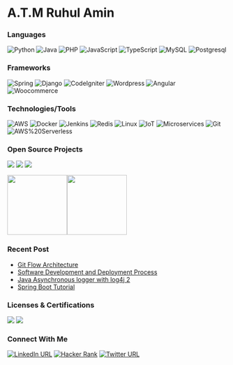 # A.T.M Ruhul Amin


### Languages

![Python](https://img.shields.io/badge/-Python-000?&logo=Python)
![Java](https://img.shields.io/badge/-Java-000?&logo=Java&logoColor=007396)
![PHP](https://img.shields.io/badge/-PHP-000?&logo=Php)
![JavaScript](https://img.shields.io/badge/-JavaScript-000?&logo=JavaScript)
![TypeScript](https://img.shields.io/badge/-TypeScript-000?&logo=TypeScript)
![MySQL](https://img.shields.io/badge/-SQL-000?&logo=MySQL)
![Postgresql](https://img.shields.io/badge/-Postgresql-000?&logo=postgresql)


### Frameworks

![Spring](https://img.shields.io/badge/-Spring%20Boot-000?&logo=Spring-Boot)
![Django](https://img.shields.io/badge/-Django-000?&logo=Django)
![CodeIgniter](https://img.shields.io/badge/-CodeIgniter-000?&logo=CodeIgniter)
![Wordpress](https://img.shields.io/badge/-Wordpress-000?&logo=Wordpress)
![Angular](https://img.shields.io/badge/-Angular-000?&logo=Angular)
![Woocommerce](https://img.shields.io/badge/-Woocommerce-000?&logo=woocommerce)


### Technologies/Tools

![AWS](https://img.shields.io/badge/-AWS-000?&logo=Amazon-AWS&logoColor=F90)
![Docker](https://img.shields.io/badge/-Docker-000?&logo=Docker)
![Jenkins](https://img.shields.io/badge/-Jenkins-000?&logo=Jenkins)
![Redis](https://img.shields.io/badge/-Redis-000?&logo=Redis)
![Linux](https://img.shields.io/badge/-Linux-000?&logo=Linux)
![IoT](https://img.shields.io/badge/-Internet%20of%20Things-000?&logo=Internet%20of%20Things)
![Microservices](https://img.shields.io/badge/-Microservices-000?&logo=Microservices)
![Git](https://img.shields.io/badge/-git-000?&logo=git)
![AWS%20Serverless](https://img.shields.io/badge/-AWS%20Serverless-000?&logo=serverless
)


### Open Source Projects

[![](https://img.shields.io/badge/-🦠%20Releif%20Manager-000)](https://github.com/ruhulmus/Covid19-Relief-Management-PHP#readme)
[![](https://img.shields.io/badge/-⚙️%20Coming%20Soon%20Template-000)](https://github.com/ruhulmus/Bootstrap-Coming-Soon-underconstruction-responsive-Template)
[![](https://img.shields.io/badge/-📃%20Project%20Documentation%20Template-000)](https://github.com/ruhulmus/Responsive-Template-Documentation#readme)


<a href="https://github.com/ruhulmus/"><img height="137px" src="https://github-readme-stats.vercel.app/api?username=ruhulmus&count_private=true&hide_title=true&hide_border=true&show_icons=true&text_color=000&icon_color=000&bg_color=0f2027,20203a43,202c5364&theme=graywhite" /><!-- wi*quL3fcV --><img height="137px" src="https://github-readme-stats.vercel.app/api/top-langs/?username=ruhulmus&hide=html&hide_title=true&hide_border=true&layout=compact&langs_count=6&exclude_repo=comp426,Redventures-Movie-Quotes&text_color=fff&icon_color=fff&bg_color=adcbe3,4b6cb7,182848&theme=graywhite" /></a>

### Recent Post

- [Git Flow Architecture](https://github.com/ruhulmus/Git-Flow-Architecture#readme)
- [Software Development and Deployment Process](https://github.com/ruhulmus/Software-Development-and-Deployment-Process#readme)
- [Java Asynchronous logger with log4j 2](https://github.com/ruhulmus/logging-log4j2/tree/release-2.x/docs/log4j-java-async-logger#readme)
- [Spring Boot Tutorial](https://github.com/ruhulmus/spring-boot-tutorial)

### Licenses & Certifications

[![](https://images.credly.com/size/100x100/images/4bc21d8b-4afe-4fbd-9a90-a9de8bf7b240/AWS-SolArchitect-Associate-2020.png)](https://www.credly.com/badges/d432a9b2-aa31-42af-9339-14570158a151)
[![](https://media-exp1.licdn.com/dms/image/C560BAQHneWLNCPQgDA/company-logo_100_100/0/1641202397642?e=1653523200&v=beta&t=1uEHqMg2BOg4IMMA47KC7xdZCj9MhpLtwkbuQf8BMiY)](https://www.hackerrank.com/certificates/ab7789def6da)


### Connect With Me

[![LinkedIn URL](https://img.shields.io/static/v1?color=red&label=linkedin&logo=linkedin&logoColor=white&style=for-the-badge&message=Connect)](https://www.linkedin.com/in/atmruhulamin)
[![Hacker Rank](https://img.shields.io/static/v1?color=red&label=Hacker%20Rank%20&logo=HackerRank&logoColor=white&style=for-the-badge&message=Follow)](https://www.hackerrank.com/ruhulmus)
[![Twitter URL](https://img.shields.io/static/v1?color=red&label=Twitter%20&logo=twitter&logoColor=white&style=for-the-badge&message=Follow)](https://twitter.com/atmruhulamin)
